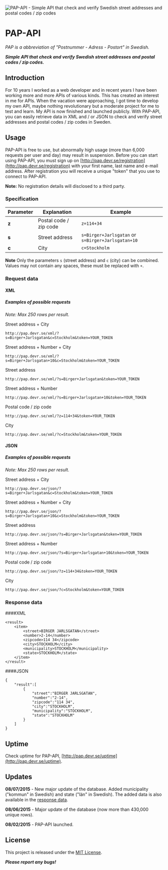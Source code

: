 ![PAP-API - Simple API that check and verify Swedish street addresses and postal codes / zip codes](http://pap.devr.se/pap-api-main.png)

# PAP-API
*PAP is a abbreviation of "Postnummer - Adress - Postort" in Swedish.*

**_Simple API that check and verify Swedish street addresses and postal codes / zip codes._**

## Introduction

For 10 years I worked as a web developer and in recent years I have been working more and more APIs of various kinds. This has created an interest in me for APIs.
When the vacation were approaching, I got time to develop my own API, maybe nothing revolutionary but a moderate project for me to test and learn.
My API is now finished and launched publicly. With PAP-API, you can easily retrieve data in XML and / or JSON to check and verify street addresses and postal codes / zip codes in Sweden.

## Usage

PAP-API is free to use, but abnormally high usage (more than 6,000 requests per user and day) may result in suspension. Before you can start using PAP-API, you must sign up on [http://pap.devr.se/registration](http://pap.devr.se/registration) with your first name, last name and e-mail address. After registration you will receive a unique "token" that you use to connect to PAP-API.

**Note:** No registration details will disclosed to a third party.

### Specification

Parameter|Explanation|Example
---|---|---
**z**|Postal code / zip code|`z=114+34`
**s**|Street address|`s=Birger+Jarlsgatan` or `s=Birger+Jarlsgatan+10`
**c**|City|`c=Stockholm`

**Note** Only the parameters `s` (street address) and `c` (city) can be combined. Values may not contain any spaces, these must be replaced with `+`.

### Request data

#### XML

##### Examples of possible requests

*Note: Max 250 rows per result.*

Street address + City

`http://pap.devr.se/xml/?s=Birger+Jarlsgatan&c=Stockholm&token=YOUR_TOKEN`

Street address + Number + City

`http://pap.devr.se/xml/?s=Birger+Jarlsgatan+10&c=Stockholm&token=YOUR_TOKEN`

Street address

`http://pap.devr.se/xml/?s=Birger+Jarlsgatan&token=YOUR_TOKEN`

Street address + Number

`http://pap.devr.se/xml/?s=Birger+Jarlsgatan+10&token=YOUR_TOKEN`

Postal code / zip code

`http://pap.devr.se/xml/?z=114+34&token=YOUR_TOKEN`

City

`http://pap.devr.se/xml/?c=Stockholm&token=YOUR_TOKEN`

#### JSON

##### Examples of possible requests

*Note: Max 250 rows per result.*

Street address + City

`http://pap.devr.se/json/?s=Birger+Jarlsgatan&c=Stockholm&token=YOUR_TOKEN`

Street address + Number + City

`http://pap.devr.se/json/?s=Birger+Jarlsgatan+10&c=Stockholm&token=YOUR_TOKEN`

Street address

`http://pap.devr.se/json/?s=Birger+Jarlsgatan&token=YOUR_TOKEN`

Street address + Number

`http://pap.devr.se/json/?s=Birger+Jarlsgatan+10&token=YOUR_TOKEN`

Postal code / zip code

`http://pap.devr.se/json/?z=114+34&token=YOUR_TOKEN`

City

`http://pap.devr.se/json/?c=Stockholm&token=YOUR_TOKEN`

### Response data

####XML

```
<result>
	<item>
		<street>BIRGER JARLSGATAN</street>
		<number>2-14</number>
		<zipcode>114 34</zipcode>
		<city>STOCKHOLM</city>
		<municipality>STOCKHOLM</municipality>
		<state>STOCKHOLM</state>		
	</item>
</result>
```

####JSON

```
{
	"result":[
		{
			"street":"BIRGER JARLSGATAN",
			"number":"2-14",
			"zipcode":"114 34",
			"city":"STOCKHOLM",
			"municipality":"STOCKHOLM",
			"state":"STOCKHOLM"			
		}
	]
}
```

## Uptime

Check uptime for PAP-API, [http://pap.devr.se/uptime](http://pap.devr.se/uptime).

## Updates

**08/07/2015** - New major update of the database. Added municipality ("kommun" in Swedish) and state ("län" in Swedish). The added data is also available in the [response data](https://github.com/aliasnille/pap-api#response-data).

**08/06/2015** - Major update of the database (now more than 430,000 unique rows).

**08/02/2015** - PAP-API launched.

## License

This project is released under the [MIT License](https://github.com/aliasnille/pap-api/blob/master/LICENSE).

**_Please report any bugs!_**
